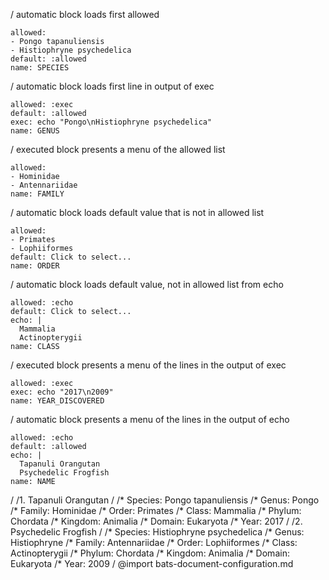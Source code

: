 / automatic block loads first allowed
```ux :[document_ux_SPECIES]
allowed:
- Pongo tapanuliensis
- Histiophryne psychedelica
default: :allowed
name: SPECIES
```
/ automatic block loads first line in output of exec
```ux :[document_ux_GENUS]
allowed: :exec
default: :allowed
exec: echo "Pongo\nHistiophryne psychedelica"
name: GENUS
```
/ executed block presents a menu of the allowed list
```ux :[FAMILY]
allowed:
- Hominidae
- Antennariidae
name: FAMILY
```
/ automatic block loads default value that is not in allowed list
```ux :[document_ux_ORDER]
allowed:
- Primates
- Lophiiformes
default: Click to select...
name: ORDER
```
/ automatic block loads default value, not in allowed list from echo
```ux :[document_ux_CLASS]
allowed: :echo
default: Click to select...
echo: |
  Mammalia
  Actinopterygii
name: CLASS
```
/ executed block presents a menu of the lines in the output of exec
```ux :[YEAR_DISCOVERED]
allowed: :exec
exec: echo "2017\n2009"
name: YEAR_DISCOVERED
```
/ automatic block presents a menu of the lines in the output of echo
```ux :[document_ux_NAME]
allowed: :echo
default: :allowed
echo: |
  Tapanuli Orangutan
  Psychedelic Frogfish
name: NAME
```
/
/1. Tapanuli Orangutan
/
/* Species: Pongo tapanuliensis
/* Genus: Pongo
/* Family: Hominidae
/* Order: Primates
/* Class: Mammalia
/* Phylum: Chordata
/* Kingdom: Animalia
/* Domain: Eukaryota
/* Year: 2017
/
/2. Psychedelic Frogfish
/
/* Species: Histiophryne psychedelica
/* Genus: Histiophryne
/* Family: Antennariidae
/* Order: Lophiiformes
/* Class: Actinopterygii
/* Phylum: Chordata
/* Kingdom: Animalia
/* Domain: Eukaryota
/* Year: 2009
/
@import bats-document-configuration.md